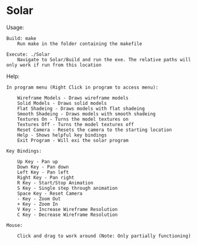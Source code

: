# Solar

Usage:

    Build: make
        Run make in the folder containing the makefile

    Execute: ./Solar
        Navigate to Solar/Build and run the exe. The relative paths will only work if run from this location

Help:

    In program menu (Right Click in program to access menu):
    
        Wireframe Models - Draws wireframe models
        Solid Models - Draws solid models
        Flat Shadeing - Draws models with flat shadeing
        Smooth Shadeing - Draws models with smooth shadeing
        Textures On - Turns the model textures on
        Textures Off - Turns the model textures off
        Reset Camera - Resets the camera to the starting location
        Help - Shows helpful key bindings
        Exit Program - Will exi the solar program

    Key Bindings:

        Up Key - Pan up
        Down Key - Pan down
        Left Key - Pan left
        Right Key - Pan right
        R Key - Start/Stop Animation
        S Key - Single step through animation
        Space Key - Reset Camera
        - Key - Zoom Out
        + Key - Zoom In
        V Key - Increase Wireframe Resolution
        C Key - Decrease Wireframe Resolution

    Mouse:
        
        Click and drag to work around (Note: Only partially functioning)
       
